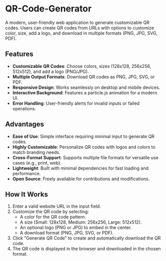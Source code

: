 # QR-Code-Generator
A modern, user-friendly web application to generate customizable QR codes. 
Users can create QR codes from URLs with options to customize color, size, add a logo, and download in multiple formats (PNG, JPG, SVG, PDF).

## Features
- **Customizable QR Codes**: Choose colors, sizes (128x128, 256x256, 512x512), and add a logo (PNG/JPG).
- **Multiple Output Formats**: Download QR codes as PNG, JPG, SVG, or PDF.
- **Responsive Design**: Works seamlessly on desktop and mobile devices.
- **Interactive Background**: Features a particle.js animation for a modern UI.
- **Error Handling**: User-friendly alerts for invalid inputs or failed operations.

## Advantages
- **Ease of Use**: Simple interface requiring minimal input to generate QR codes.
- **Highly Customizable**: Personalize QR codes with logos and colors to match branding needs.
- **Cross-Format Support**: Supports multiple file formats for versatile use cases (e.g., print, web).
- **Lightweight**: Built with minimal dependencies for fast loading and performance.
- **Open Source**: Freely available for contributions and modifications.

## How It Works
1. Enter a valid website URL in the input field.
2. Customize the QR code by selecting:
   - A color for the QR code pattern.
   - A size (Small: 128x128, Medium: 256x256, Large: 512x512).
   - An optional logo (PNG or JPG) to embed in the center.
   - A download format (PNG, JPG, SVG, or PDF).
3. Click "Generate QR Code" to create and automatically download the QR code.
4. The QR code is displayed in the browser and downloaded in the chosen format.
